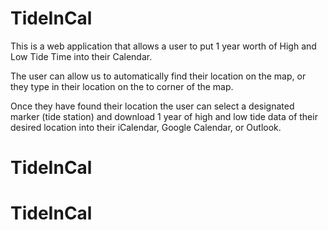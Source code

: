 # TideInCal
This is a web application that allows a user to put 1 year
worth of High and Low Tide Time into their Calendar.

The user can allow us to automatically find their location
on the map, or they type in their location on the to
corner of the map.

Once they have found their location the user can select a
designated marker (tide station) and download 1 year of high
and low tide data of their desired location into their
iCalendar, Google Calendar, or Outlook.
# TideInCal
# TideInCal
